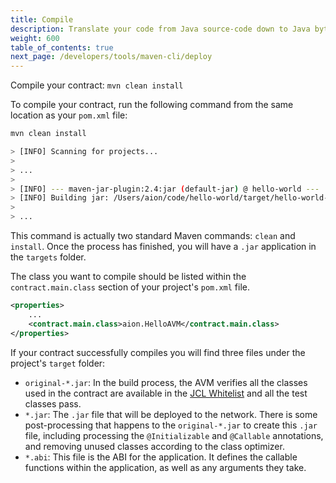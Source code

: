 ```yaml
---
title: Compile
description: Translate your code from Java source-code down to Java bytecode, so that it can run on the Aion blockchain. This command is the same for both local and remote deployment. Regardless of where your contract is going to end up, you must compile it on your local machine first. There is no way to compile your contract using a remote node.
weight: 600
table_of_contents: true
next_page: /developers/tools/maven-cli/deploy
---
```


Compile your contract: `mvn clean install`

To compile your contract, run the following command from the same location as your `pom.xml` file:

```bash
mvn clean install

> [INFO] Scanning for projects...
>
> ...
>
> [INFO] --- maven-jar-plugin:2.4:jar (default-jar) @ hello-world ---
> [INFO] Building jar: /Users/aion/code/hello-world/target/hello-world-1.0-SNAPSHOT.jar
>
> ...
```

This command is actually two standard Maven commands: `clean` and `install`. Once the process has finished, you will have a `.jar` application in the `targets` folder.

The class you want to compile should be listed within the `contract.main.class` section of your project's `pom.xml` file.

```xml
<properties>
    ...
    <contract.main.class>aion.HelloAVM</contract.main.class>
</properties>
```

If your contract successfully compiles you will find three files under the project's `target` folder:

- `original-*.jar`: In the build process, the AVM verifies all the classes used in the contract are available in the [JCL Whitelist](fundamentals-avm-concepts-jcl-whitelist) and all the test classes pass.  
- `*.jar`: The `.jar` file that will be deployed to the network. There is some post-processing that happens to the `original-*.jar` to create this `.jar` file, including processing the `@Initializable` and `@Callable` annotations, and removing unused classes according to the class optimizer.
- `*.abi`: This file is the ABI for the application. It defines the callable functions within the application, as well as any arguments they take.
